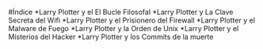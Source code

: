 
#Índice
*Larry Plotter y el El Bucle Filosofal
*Larry Plotter y La Clave Secreta del Wifi
*Larry Plotter y el Prisionero del Firewall
*Larry Plotter y el Malware de Fuego
*Larry Plotter y la Orden de Unix
*Larry Plotter y el Misterios del Hacker
*Larry Plotter y los Commits de la muerte

